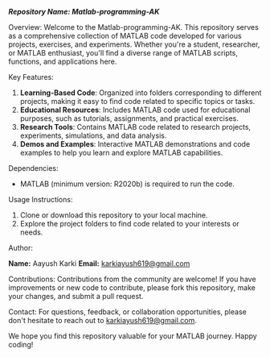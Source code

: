 ***Repository Name: Matlab-programming-AK***

Overview:
Welcome to the Matlab-programming-AK. This repository serves as a comprehensive collection of MATLAB code developed for various projects, exercises, and experiments. Whether you're a student, researcher, or MATLAB enthusiast, you'll find a diverse range of MATLAB scripts, functions, and applications here.


Key Features:
1. **Learning-Based Code**: Organized into folders corresponding to different projects, making it easy to find code related to specific topics or tasks.
2. **Educational Resources**: Includes MATLAB code used for educational purposes, such as tutorials, assignments, and practical exercises.
3. **Research Tools**: Contains MATLAB code related to research projects, experiments, simulations, and data analysis.
4. **Demos and Examples**: Interactive MATLAB demonstrations and code examples to help you learn and explore MATLAB capabilities.


Dependencies:
- MATLAB (minimum version: R2020b) is required to run the code.

Usage Instructions:
1. Clone or download this repository to your local machine.
2. Explore the project folders to find code related to your interests or needs.


Author:

**Name:** Aayush Karki
**Email:** karkiayush619@gmail.com


Contributions:
Contributions from the community are welcome! If you have improvements or new code to contribute, please fork this repository, make your changes, and submit a pull request.

Contact:
For questions, feedback, or collaboration opportunities, please don't hesitate to reach out to karkiayush619@gmail.com.

We hope you find this repository valuable for your MATLAB journey. Happy coding!
